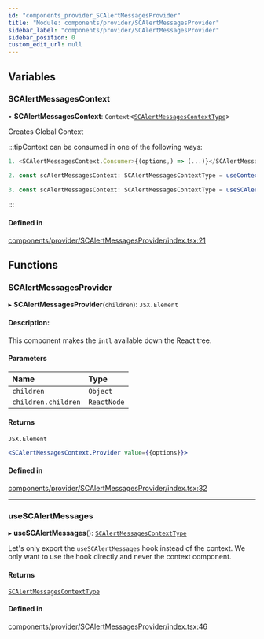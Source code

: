 ```yaml
---
id: "components_provider_SCAlertMessagesProvider"
title: "Module: components/provider/SCAlertMessagesProvider"
sidebar_label: "components/provider/SCAlertMessagesProvider"
sidebar_position: 0
custom_edit_url: null
---
```


## Variables

### SCAlertMessagesContext

• **SCAlertMessagesContext**: `Context`<[`SCAlertMessagesContextType`](../interfaces/types_context.SCAlertMessagesContextType)\>

Creates Global Context

:::tipContext can be consumed in one of the following ways:
```jsx
1. <SCAlertMessagesContext.Consumer>{(options,) => (...)}</SCAlertMessagesContext.Consumer>
```
```jsx
2. const scAlertMessagesContext: SCAlertMessagesContextType = useContext(SCAlertMessagesContext)
```
```jsx
3. const scAlertMessagesContext: SCAlertMessagesContextType = useSCAlertMessages();
````
:::

#### Defined in

[components/provider/SCAlertMessagesProvider/index.tsx:21](https://github.com/selfcommunity/community-ui/blob/9148e4e/packages/sc-core/src/components/provider/SCAlertMessagesProvider/index.tsx#L21)

## Functions

### SCAlertMessagesProvider

▸ **SCAlertMessagesProvider**(`children`): `JSX.Element`

#### Description:
This component makes the `intl` available down the React tree.

#### Parameters

| Name | Type |
| :------ | :------ |
| `children` | `Object` |
| `children.children` | `ReactNode` |

#### Returns

`JSX.Element`

```jsx
<SCAlertMessagesContext.Provider value={{options}}>
```

#### Defined in

[components/provider/SCAlertMessagesProvider/index.tsx:32](https://github.com/selfcommunity/community-ui/blob/9148e4e/packages/sc-core/src/components/provider/SCAlertMessagesProvider/index.tsx#L32)

___

### useSCAlertMessages

▸ **useSCAlertMessages**(): [`SCAlertMessagesContextType`](../interfaces/types_context.SCAlertMessagesContextType)

Let's only export the `useSCAlertMessages` hook instead of the context.
We only want to use the hook directly and never the context component.

#### Returns

[`SCAlertMessagesContextType`](../interfaces/types_context.SCAlertMessagesContextType)

#### Defined in

[components/provider/SCAlertMessagesProvider/index.tsx:46](https://github.com/selfcommunity/community-ui/blob/9148e4e/packages/sc-core/src/components/provider/SCAlertMessagesProvider/index.tsx#L46)
